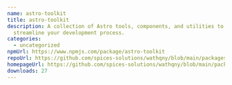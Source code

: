 ```yaml
---
name: astro-toolkit
title: astro-toolkit
description: A collection of Astro tools, components, and utilities to
  streamline your development process.
categories:
  - uncategorized
npmUrl: https://www.npmjs.com/package/astro-toolkit
repoUrl: https://github.com/spices-solutions/wathqny/blob/main/packages/astro-toolkit/README.md
homepageUrl: https://github.com/spices-solutions/wathqny/blob/main/packages/astro-toolkit/README.md
downloads: 27
---
```

